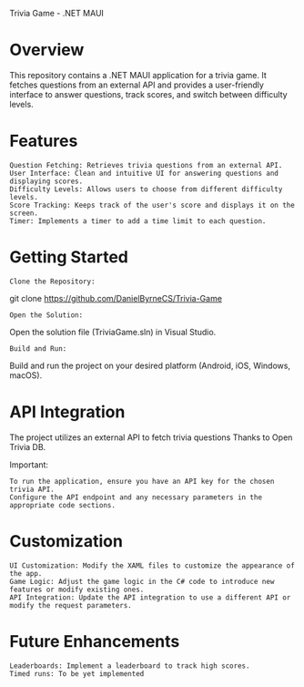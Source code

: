 Trivia Game - .NET MAUI

# Overview

This repository contains a .NET MAUI application for a trivia game. It fetches questions from an external API and provides a user-friendly interface to answer questions, track scores, and switch between difficulty levels.

# Features

    Question Fetching: Retrieves trivia questions from an external API.
    User Interface: Clean and intuitive UI for answering questions and displaying scores.
    Difficulty Levels: Allows users to choose from different difficulty levels.
    Score Tracking: Keeps track of the user's score and displays it on the screen.
    Timer: Implements a timer to add a time limit to each question.

# Getting Started

    Clone the Repository:

git clone https://github.com/DanielByrneCS/Trivia-Game

    Open the Solution:

Open the solution file (TriviaGame.sln) in Visual Studio.

    Build and Run:

Build and run the project on your desired platform (Android, iOS, Windows, macOS).

# API Integration

The project utilizes an external API to fetch trivia questions Thanks to Open Trivia DB.

Important:

    To run the application, ensure you have an API key for the chosen trivia API.
    Configure the API endpoint and any necessary parameters in the appropriate code sections.

# Customization

    UI Customization: Modify the XAML files to customize the appearance of the app.
    Game Logic: Adjust the game logic in the C# code to introduce new features or modify existing ones.
    API Integration: Update the API integration to use a different API or modify the request parameters.

# Future Enhancements

    Leaderboards: Implement a leaderboard to track high scores.
    Timed runs: To be yet implemented
